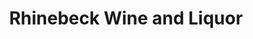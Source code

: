 ---
title: "Rhinebeck Wine and Liquor"
url: /rhinebeck/rhinebeck-wine-and-liquor/
shop: Spirituosen
---